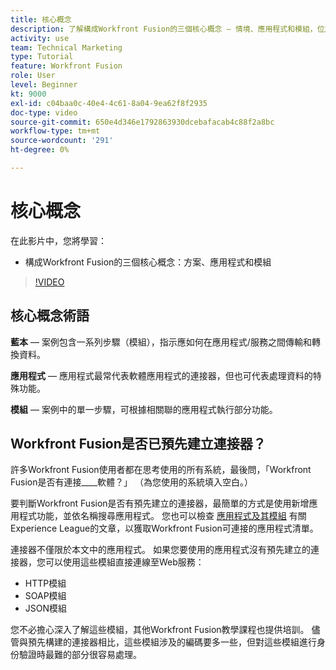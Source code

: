 ```yaml
---
title: 核心概念
description: 了解構成Workfront Fusion的三個核心概念 — 情境、應用程式和模組，位於 [!DNL Adobe Workfront Fusion].
activity: use
team: Technical Marketing
type: Tutorial
feature: Workfront Fusion
role: User
level: Beginner
kt: 9000
exl-id: c04baa0c-40e4-4c61-8a04-9ea62f8f2935
doc-type: video
source-git-commit: 650e4d346e1792863930dcebafacab4c88f2a8bc
workflow-type: tm+mt
source-wordcount: '291'
ht-degree: 0%

---
```


# 核心概念

在此影片中，您將學習：

* 構成Workfront Fusion的三個核心概念：方案、應用程式和模組

>[!VIDEO](https://video.tv.adobe.com/v/335260/?quality=12&learn=on)

## 核心概念術語

**藍本** — 案例包含一系列步驟（模組），指示應如何在應用程式/服務之間傳輸和轉換資料。

**應用程式** — 應用程式最常代表軟體應用程式的連接器，但也可代表處理資料的特殊功能。

**模組** — 案例中的單一步驟，可根據相關聯的應用程式執行部分功能。

## Workfront Fusion是否已預先建立連接器？

許多Workfront Fusion使用者都在思考使用的所有系統，最後問，「Workfront Fusion是否有連接____軟體？」 （為您使用的系統填入空白。）

要判斷Workfront Fusion是否有預先建立的連接器，最簡單的方式是使用新增應用程式功能，並依名稱搜尋應用程式。 您也可以檢查 [應用程式及其模組](https://experienceleague.adobe.com/docs/workfront/using/adobe-workfront-fusion/fusion-apps-and-modules/apps-and-their-modules.html?lang=en) 有關Experience League的文章，以獲取Workfront Fusion可連接的應用程式清單。

連接器不僅限於本文中的應用程式。 如果您要使用的應用程式沒有預先建立的連接器，您可以使用這些模組直接連線至Web服務：

* HTTP模組
* SOAP模組
* JSON模組

您不必擔心深入了解這些模組，其他Workfront Fusion教學課程也提供培訓。 儘管與預先構建的連接器相比，這些模組涉及的編碼要多一些，但對這些模組進行身份驗證時最難的部分很容易處理。
